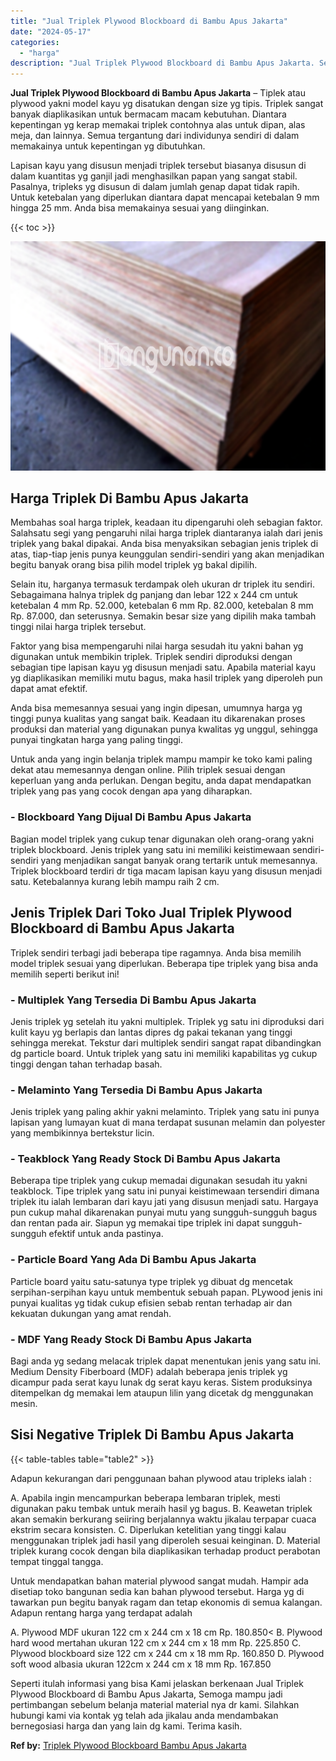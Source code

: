 ```yaml
---
title: "Jual Triplek Plywood Blockboard di Bambu Apus Jakarta"
date: "2024-05-17"
categories: 
  - "harga"
description: "Jual Triplek Plywood Blockboard di Bambu Apus Jakarta. Seperti itulah informasi yang bisa Kami jelaskan berkenaan Jual Triplek Plywood Blockboard di Bambu Ap..."
---
```


**Jual Triplek Plywood Blockboard di Bambu Apus Jakarta** – Tiplek atau plywood yakni model kayu yg disatukan dengan size yg tipis. Triplek sangat banyak diaplikasikan untuk bermacam macam kebutuhan. Diantara kepentingan yg kerap memakai triplek contohnya alas untuk dipan, alas meja, dan lainnya. Semua tergantung dari individunya sendiri di dalam memakainya untuk kepentingan yg dibutuhkan.

Lapisan kayu yang disusun menjadi triplek tersebut biasanya disusun di dalam kuantitas yg ganjil jadi menghasilkan papan yang sangat stabil. Pasalnya, tripleks yg disusun di dalam jumlah genap dapat tidak rapih. Untuk ketebalan yang diperlukan diantara dapat mencapai ketebalan 9 mm hingga 25 mm. Anda bisa memakainya sesuai yang diinginkan.

{{< toc >}}

![Jual Triplek Plywood Blockboard di Bambu Apus Jakarta](/images/jual-triplek-murah-44.png)

## Harga Triplek Di Bambu Apus Jakarta

Membahas soal harga triplek, keadaan itu dipengaruhi oleh sebagian faktor. Salahsatu segi yang pengaruhi nilai harga triplek diantaranya ialah dari jenis triplek yang bakal dipakai. Anda bisa menyaksikan sebagian jenis triplek di atas, tiap-tiap jenis punya keunggulan sendiri-sendiri yang akan menjadikan begitu banyak orang bisa pilih model triplek yg bakal dipilih.

Selain itu, harganya termasuk terdampak oleh ukuran dr triplek itu sendiri. Sebagaimana halnya triplek dg panjang dan lebar 122 x 244 cm untuk ketebalan 4 mm Rp. 52.000, ketebalan 6 mm Rp. 82.000, ketebalan 8 mm Rp. 87.000, dan seterusnya. Semakin besar size yang dipilih maka tambah tinggi nilai harga triplek tersebut.

Faktor yang bisa mempengaruhi nilai harga sesudah itu yakni bahan yg digunakan untuk membikin triplek. Triplek sendiri diproduksi dengan sebagian tipe lapisan kayu yg disusun menjadi satu. Apabila material kayu yg diaplikasikan memiliki mutu bagus, maka hasil triplek yang diperoleh pun dapat amat efektif.

Anda bisa memesannya sesuai yang ingin dipesan, umumnya harga yg tinggi punya kualitas yang sangat baik. Keadaan itu dikarenakan proses produksi dan material yang digunakan punya kwalitas yg unggul, sehingga punyai tingkatan harga yang paling tinggi.

Untuk anda yang ingin belanja triplek mampu mampir ke toko kami paling dekat atau memesannya dengan online. Pilih triplek sesuai dengan keperluan yang anda perlukan. Dengan begitu, anda dapat mendapatkan triplek yang pas yang cocok dengan apa yang diharapkan.

### \- Blockboard Yang Dijual Di Bambu Apus Jakarta

Bagian model triplek yang cukup tenar digunakan oleh orang-orang yakni triplek blockboard. Jenis triplek yang satu ini memiliki keistimewaan sendiri-sendiri yang menjadikan sangat banyak orang tertarik untuk memesannya. Triplek blockboard terdiri dr tiga macam lapisan kayu yang disusun menjadi satu. Ketebalannya kurang lebih mampu raih 2 cm.

## Jenis Triplek Dari Toko Jual Triplek Plywood Blockboard di Bambu Apus Jakarta

Triplek sendiri terbagi jadi beberapa tipe ragamnya. Anda bisa memilih model triplek sesuai yang diperlukan. Beberapa tipe triplek yang bisa anda memilih seperti berikut ini!

### \- Multiplek Yang Tersedia Di Bambu Apus Jakarta

Jenis triplek yg setelah itu yakni multiplek. Triplek yg satu ini diproduksi dari kulit kayu yg berlapis dan lantas dipres dg pakai tekanan yang tinggi sehingga merekat. Tekstur dari multiplek sendiri sangat rapat dibandingkan dg particle board. Untuk triplek yang satu ini memiliki kapabilitas yg cukup tinggi dengan tahan terhadap basah.

### \- Melaminto Yang Tersedia Di Bambu Apus Jakarta

Jenis triplek yang paling akhir yakni melaminto. Triplek yang satu ini punya lapisan yang lumayan kuat di mana terdapat susunan melamin dan polyester yang membikinnya bertekstur licin.

### \- Teakblock Yang Ready Stock Di Bambu Apus Jakarta

Beberapa tipe triplek yang cukup memadai digunakan sesudah itu yakni teakblock. Tipe triplek yang satu ini punyai keistimewaan tersendiri dimana triplek itu ialah lembaran dari kayu jati yang disusun menjadi satu. Hargaya pun cukup mahal dikarenakan punyai mutu yang sungguh-sungguh bagus dan rentan pada air. Siapun yg memakai tipe triplek ini dapat sungguh-sungguh efektif untuk anda pastinya.

### \- Particle Board Yang Ada Di Bambu Apus Jakarta

Particle board yaitu satu-satunya type triplek yg dibuat dg mencetak serpihan-serpihan kayu untuk membentuk sebuah papan. PLywood jenis ini punyai kualitas yg tidak cukup efisien sebab rentan terhadap air dan kekuatan dukungan yang amat rendah.

### \- MDF Yang Ready Stock Di Bambu Apus Jakarta

Bagi anda yg sedang melacak triplek dapat menentukan jenis yang satu ini. Medium Density Fiberboard (MDF) adalah beberapa jenis triplek yg dicampur pada serat kayu lunak dg serat kayu keras. Sistem produksinya ditempelkan dg memakai lem ataupun lilin yang dicetak dg menggunakan mesin.

## Sisi Negative Triplek Di Bambu Apus Jakarta

{{< table-tables table="table2" >}}

Adapun kekurangan dari penggunaan bahan plywood atau tripleks ialah :

A. Apabila ingin mencampurkan beberapa lembaran triplek, mesti digunakan paku tembak untuk meraih hasil yg bagus. B. Keawetan triplek akan semakin berkurang seiiring berjalannya waktu jikalau terpapar cuaca ekstrim secara konsisten. C. Diperlukan ketelitian yang tinggi kalau menggunakan triplek jadi hasil yang diperoleh sesuai keinginan. D. Material triplek kurang cocok dengan bila diaplikasikan terhadap product perabotan tempat tinggal tangga.

Untuk mendapatkan bahan material plywood sangat mudah. Hampir ada disetiap toko bangunan sedia kan bahan plywood tersebut. Harga yg di tawarkan pun begitu banyak ragam dan tetap ekonomis di semua kalangan. Adapun rentang harga yang terdapat adalah

A. Plywood MDF ukuran 122 cm x 244 cm x 18 cm Rp. 180.850< B. Plywood hard wood mertahan ukuran 122 cm x 244 cm x 18 mm Rp. 225.850 C. Plywood blockboard size 122 cm x 244 cm x 18 mm Rp. 160.850 D. Plywood soft wood albasia ukuran 122cm x 244 cm x 18 mm Rp. 167.850

Seperti itulah informasi yang bisa Kami jelaskan berkenaan Jual Triplek Plywood Blockboard di Bambu Apus Jakarta, Semoga mampu jadi pertimbangan sebelum belanja material material nya dr kami. Silahkan hubungi kami via kontak yg telah ada jikalau anda mendambakan bernegosiasi harga dan yang lain dg kami. Terima kasih.

**Ref by:** [Triplek Plywood Blockboard Bambu Apus Jakarta](https://id.wikipedia.org/wiki/Triplek)
